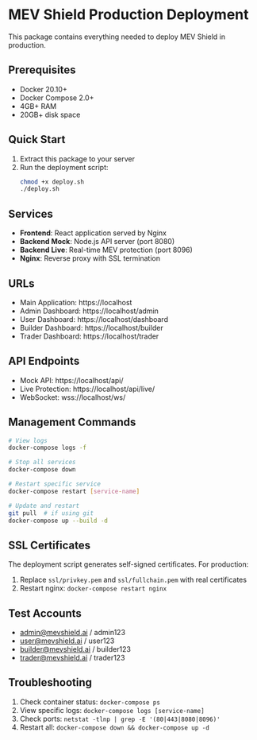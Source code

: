 # MEV Shield Production Deployment

This package contains everything needed to deploy MEV Shield in production.

## Prerequisites

- Docker 20.10+
- Docker Compose 2.0+
- 4GB+ RAM
- 20GB+ disk space

## Quick Start

1. Extract this package to your server
2. Run the deployment script:
   ```bash
   chmod +x deploy.sh
   ./deploy.sh
   ```

## Services

- **Frontend**: React application served by Nginx
- **Backend Mock**: Node.js API server (port 8080)
- **Backend Live**: Real-time MEV protection (port 8096)
- **Nginx**: Reverse proxy with SSL termination

## URLs

- Main Application: https://localhost
- Admin Dashboard: https://localhost/admin
- User Dashboard: https://localhost/dashboard
- Builder Dashboard: https://localhost/builder
- Trader Dashboard: https://localhost/trader

## API Endpoints

- Mock API: https://localhost/api/
- Live Protection: https://localhost/api/live/
- WebSocket: wss://localhost/ws/

## Management Commands

```bash
# View logs
docker-compose logs -f

# Stop all services
docker-compose down

# Restart specific service
docker-compose restart [service-name]

# Update and restart
git pull  # if using git
docker-compose up --build -d
```

## SSL Certificates

The deployment script generates self-signed certificates. For production:

1. Replace `ssl/privkey.pem` and `ssl/fullchain.pem` with real certificates
2. Restart nginx: `docker-compose restart nginx`

## Test Accounts

- admin@mevshield.ai / admin123
- user@mevshield.ai / user123
- builder@mevshield.ai / builder123
- trader@mevshield.ai / trader123

## Troubleshooting

1. Check container status: `docker-compose ps`
2. View specific logs: `docker-compose logs [service-name]`
3. Check ports: `netstat -tlnp | grep -E '(80|443|8080|8096)'`
4. Restart all: `docker-compose down && docker-compose up -d`
